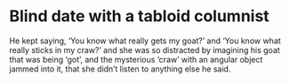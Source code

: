 Blind date with a tabloid columnist
===================================



He kept saying, ‘You know what really gets my goat?’ and ‘You know what really sticks in my craw?’ and she was so distracted by imagining his goat that was being ‘got’, and the mysterious ‘craw’ with an angular object jammed into it, that she didn’t listen to anything else he said.
